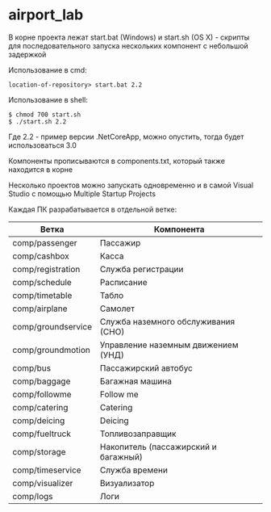 # airport_lab 

В корне проекта лежат start.bat (Windows) и start.sh (OS X) - скрипты для последовательного запуска нескольких компонент с небольшой задержкой


Использование в cmd:
```
location-of-repository> start.bat 2.2
```

Использование в shell: 
```
$ chmod 700 start.sh
$ ./start.sh 2.2
```


Где 2.2 - пример версии .NetCoreApp, можно опустить, тогда будет использоваться 3.0

Компоненты прописываются в components.txt, который также находится в корне

Несколько проектов можно запускать одновременно и в самой Visual Studio с помощью Multiple Startup Projects

Каждая ПК разрабатывается в отдельной ветке:

|Ветка|Компонента|
|-----|----------|
|comp/passenger      | Пассажир|  
|comp/cashbox        | Касса|  
|comp/registration   | Служба регистрации|  
|comp/schedule       | Расписание|  
|comp/timetable      | Табло|  
|comp/airplane       | Самолет|  
|comp/groundservice  | Служба наземного обслуживания (СНО)|  
|comp/groundmotion   | Управление наземным движением (УНД)|  
|comp/bus            | Пассажирский автобус|  
|comp/baggage        | Багажная машина|  
|comp/followme       | Follow me|  
|comp/catering       | Catering|  
|comp/deicing        | Deicing|  
|comp/fueltruck      | Топливозаправщик|  
|comp/storage        | Накопитель (пассажирский и багажный)|  
|comp/timeservice    | Служба времени|  
|comp/visualizer     | Визуализатор|  
|comp/logs           | Логи|  
